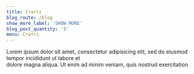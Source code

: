 ```yaml
---
title: Статті
blog_route: /blog
show_more_label: 'SHOW MORE'
blog_post_quantity: '3'
menu: Статті
---
```


Lorem ipsum dolor sit amet, consectetur adipisicing elit, sed do eiusmod tempor incididunt ut labore et<br>
dolore magna aliqua. Ut enim ad minim veniam, quis nostrud exercitation
